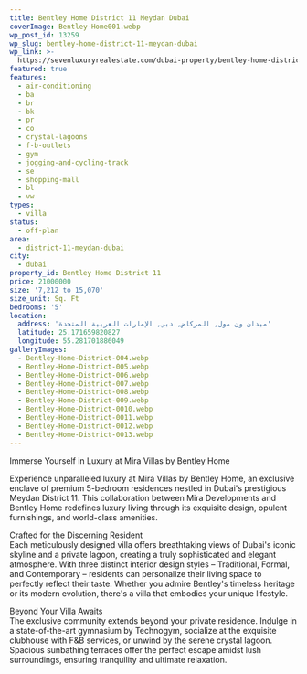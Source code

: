 ```yaml
---
title: Bentley Home District 11 Meydan Dubai
coverImage: Bentley-Home001.webp
wp_post_id: 13259
wp_slug: bentley-home-district-11-meydan-dubai
wp_link: >-
  https://sevenluxuryrealestate.com/dubai-property/bentley-home-district-11-meydan-dubai/
featured: true
features:
  - air-conditioning
  - ba
  - br
  - bk
  - pr
  - co
  - crystal-lagoons
  - f-b-outlets
  - gym
  - jogging-and-cycling-track
  - se
  - shopping-mall
  - bl
  - vw
types:
  - villa
status:
  - off-plan
area:
  - district-11-meydan-dubai
city:
  - dubai
property_id: Bentley Home District 11
price: 21000000
size: '7,212 to 15,070'
size_unit: Sq. Ft
bedrooms: '5'
location:
  address: 'ميدان ون مول, المركاض, دبي, الإمارات العربية المتحدة'
  latitude: 25.171659820827
  longitude: 55.281701886049
galleryImages:
  - Bentley-Home-District-004.webp
  - Bentley-Home-District-005.webp
  - Bentley-Home-District-006.webp
  - Bentley-Home-District-007.webp
  - Bentley-Home-District-008.webp
  - Bentley-Home-District-009.webp
  - Bentley-Home-District-0010.webp
  - Bentley-Home-District-0011.webp
  - Bentley-Home-District-0012.webp
  - Bentley-Home-District-0013.webp
---
```


Immerse Yourself in Luxury at Mira Villas by Bentley Home

Experience unparalleled luxury at Mira Villas by Bentley Home, an exclusive enclave of premium 5-bedroom residences nestled in Dubai's prestigious Meydan District 11. This collaboration between Mira Developments and Bentley Home redefines luxury living through its exquisite design, opulent furnishings, and world-class amenities.

Crafted for the Discerning Resident  
Each meticulously designed villa offers breathtaking views of Dubai's iconic skyline and a private lagoon, creating a truly sophisticated and elegant atmosphere. With three distinct interior design styles – Traditional, Formal, and Contemporary – residents can personalize their living space to perfectly reflect their taste. Whether you admire Bentley's timeless heritage or its modern evolution, there's a villa that embodies your unique lifestyle.

Beyond Your Villa Awaits  
The exclusive community extends beyond your private residence. Indulge in a state-of-the-art gymnasium by Technogym, socialize at the exquisite clubhouse with F&B services, or unwind by the serene crystal lagoon. Spacious sunbathing terraces offer the perfect escape amidst lush surroundings, ensuring tranquility and ultimate relaxation.
